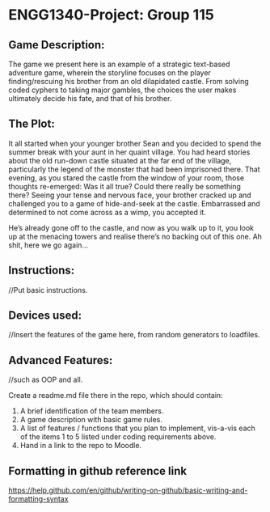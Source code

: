 # ENGG1340-Project: Group 115

## Game Description:
The game we present here is an example of a strategic text-based adventure game, wherein the storyline focuses on the player finding/rescuing his brother from an old dilapidated castle. From solving coded cyphers to taking major gambles, the choices the user makes ultimately decide his fate, and that of his brother.

## The Plot:
It all started when your younger brother Sean and you decided to spend the summer break with your aunt in her quaint village. You had heard stories about the old run-down castle situated at the far end of the village, particularly the legend of the monster that had been imprisoned there. That evening, as you stared the castle from the window of your room, those thoughts re-emerged: Was it all true? Could there really be something there? Seeing your tense and nervous face, your brother cracked up and challenged you to a game of hide-and-seek at the castle. Embarrassed and determined to not come across as a wimp, you accepted it.

He’s already gone off to the castle, and now as you walk up to it, you look up at the menacing towers and realise there’s no backing out of this one. Ah shit, here we go again…

## Instructions:
//Put basic instructions.

## Devices used:
//Insert the features of the game here, from random generators to loadfiles.

## Advanced Features:
//such as OOP and all.


Create a readme.md file there in the repo, which should contain:
1. A brief identification of the team members.
2. A game description with basic game rules.
3. A list of features / functions that you plan to implement, vis-a-vis each of the items 1 to 5 listed under coding requirements above.
4. Hand in a link to the repo to Moodle.

## Formatting in github reference link
https://help.github.com/en/github/writing-on-github/basic-writing-and-formatting-syntax
